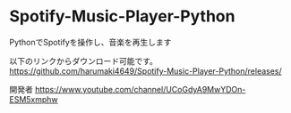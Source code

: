 # Spotify-Music-Player-Python
PythonでSpotifyを操作し、音楽を再生します

以下のリンクからダウンロード可能です。
https://github.com/harumaki4649/Spotify-Music-Player-Python/releases/

開発者
https://www.youtube.com/channel/UCoGdyA9MwYDOn-ESM5xmphw
